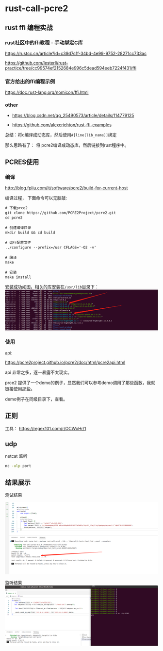 # rust-call-pcre2


## rust ffi 编程实战

### rust社区中的ffi教程 - 手动绑定C库

https://rustcc.cn/article?id=c39d7c1f-34bd-4e99-9752-28271cc733ac

https://github.com/lesterli/rust-practice/tree/cc99574ef2152684e996c5dead594eeb7224f431/ffi


### 官方给出的ffi编程示例

https://doc.rust-lang.org/nomicon/ffi.html

### other

- https://blog.csdn.net/qq_25490573/article/details/114779125

- https://github.com/alexcrichton/rust-ffi-examples


总结：将c编译成动态库，然后使用`#[line(lib_name)]`绑定


那么思路有了： 将 pcre2编译成动态库，然后链接到rust程序中。


## PCRES使用

### 编译

http://blog.fpliu.com/it/software/pcre2/build-for-current-host

编译过程， 下面命令可以无脑敲:
```
# 下载prce2
git clone https://github.com/PCRE2Project/pcre2.git
cd pcre2

# 创建编译目录
mkdir build && cd build

# 运行配置文件
../configure --prefix=/usr CFLAGS='-O2 -v'

# 编译
make

# 安装
make install
```

安装成功如图，相关的库安装在`/usr/lib`目录下：
![](./img/pcre2.png)


### 使用

api:

https://pcre2project.github.io/pcre2/doc/html/pcre2api.html

api 非常之多，逐一暴露不太现实。

prce2 提供了一个demo的例子，显然我们可以参考demo调用了那些函数，我就链接使用那些。

demo例子在同级目录下，查看。



## 正则

工具： https://regex101.com/r/OCWxHr/1

## udp

netcat 监听
```bash
nc -ulp port
```



## 结果展示

测试结果

![](./img/result.png)

监听结果
![](./img/listen.png)